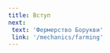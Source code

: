 ```yaml
---
title: Вступ
next:
 text: 'Фермерство Борукви'
 link: '/mechanics/farming'
---
```


<script setup>
import GuideComponent from '/mechanics/vue/GuideComponent.vue'
</script>

<GuideComponent />